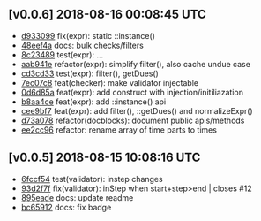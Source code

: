 ## [v0.0.6] 2018-08-16 00:08:45 UTC

- [d933099](https://github.com/adhocore/php-cron-expr/commit/d933099) fix(expr): static ::instance()
- [48eef4a](https://github.com/adhocore/php-cron-expr/commit/48eef4a) docs: bulk checks/filters
- [8c23489](https://github.com/adhocore/php-cron-expr/commit/8c23489) test(expr): ...
- [aab941e](https://github.com/adhocore/php-cron-expr/commit/aab941e) refactor(expr): simplify filter(), also cache undue case
- [cd3cd33](https://github.com/adhocore/php-cron-expr/commit/cd3cd33) test(expr): filter(), getDues()
- [7ec07c8](https://github.com/adhocore/php-cron-expr/commit/7ec07c8) feat(checker): make validator injectable
- [0d6d85a](https://github.com/adhocore/php-cron-expr/commit/0d6d85a) feat(expr): add construct with injection/initiliazation
- [b8aa4ce](https://github.com/adhocore/php-cron-expr/commit/b8aa4ce) feat(expr): add ::instance() api
- [cee9bf7](https://github.com/adhocore/php-cron-expr/commit/cee9bf7) feat(expr): add filter(), ::getDues() and normalizeExpr()
- [d73a078](https://github.com/adhocore/php-cron-expr/commit/d73a078) refactor(docblocks): document public apis/methods
- [ee2cc96](https://github.com/adhocore/php-cron-expr/commit/ee2cc96) refactor: rename array of time parts to times

## [v0.0.5] 2018-08-15 10:08:16 UTC

- [6fccf54](https://github.com/adhocore/php-cron-expr/commit/6fccf54) test(validator): instep changes
- [93d2f7f](https://github.com/adhocore/php-cron-expr/commit/93d2f7f) fix(validator): inStep when start+step>end | closes #12
- [895eade](https://github.com/adhocore/php-cron-expr/commit/895eade) docs: update readme
- [bc65912](https://github.com/adhocore/php-cron-expr/commit/bc65912) docs: fix badge
